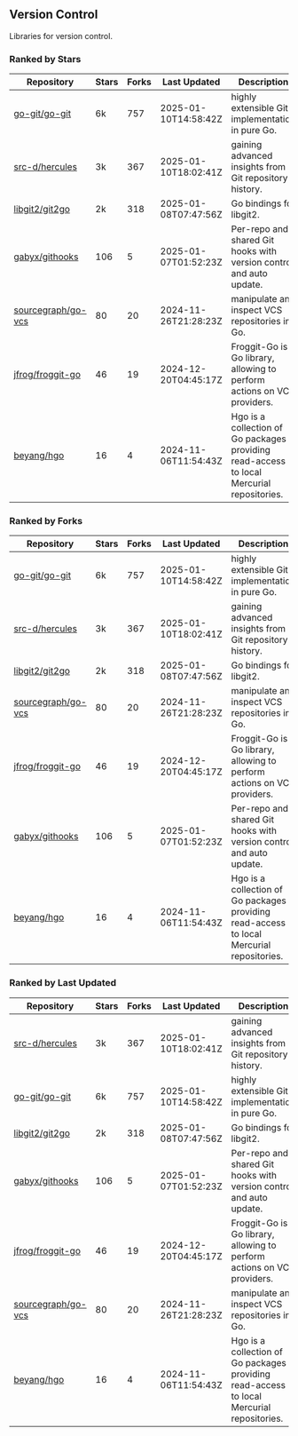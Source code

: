 ## Version Control

Libraries for version control.

### Ranked by Stars

| Repository | Stars | Forks | Last Updated | Description | 
|------------|-------|-------|--------------|-------------|
| [go-git/go-git](https://github.com/go-git/go-git) | 6k | 757 | 2025-01-10T14:58:42Z |  highly extensible Git implementation in pure Go. |
| [src-d/hercules](https://github.com/src-d/hercules) | 3k | 367 | 2025-01-10T18:02:41Z |  gaining advanced insights from Git repository history. |
| [libgit2/git2go](https://github.com/libgit2/git2go) | 2k | 318 | 2025-01-08T07:47:56Z |  Go bindings for libgit2. |
| [gabyx/githooks](https://github.com/gabyx/githooks) | 106 | 5 | 2025-01-07T01:52:23Z |  Per-repo and shared Git hooks with version control and auto update. |
| [sourcegraph/go-vcs](https://github.com/sourcegraph/go-vcs) | 80 | 20 | 2024-11-26T21:28:23Z |  manipulate and inspect VCS repositories in Go. |
| [jfrog/froggit-go](https://github.com/jfrog/froggit-go) | 46 | 19 | 2024-12-20T04:45:17Z |  Froggit-Go is a Go library, allowing to perform actions on VCS providers. |
| [beyang/hgo](https://github.com/beyang/hgo) | 16 | 4 | 2024-11-06T11:54:43Z |  Hgo is a collection of Go packages providing read-access to local Mercurial repositories. |

### Ranked by Forks

| Repository | Stars | Forks | Last Updated | Description | 
|------------|-------|-------|--------------|-------------|
| [go-git/go-git](https://github.com/go-git/go-git) | 6k | 757 | 2025-01-10T14:58:42Z |  highly extensible Git implementation in pure Go. |
| [src-d/hercules](https://github.com/src-d/hercules) | 3k | 367 | 2025-01-10T18:02:41Z |  gaining advanced insights from Git repository history. |
| [libgit2/git2go](https://github.com/libgit2/git2go) | 2k | 318 | 2025-01-08T07:47:56Z |  Go bindings for libgit2. |
| [sourcegraph/go-vcs](https://github.com/sourcegraph/go-vcs) | 80 | 20 | 2024-11-26T21:28:23Z |  manipulate and inspect VCS repositories in Go. |
| [jfrog/froggit-go](https://github.com/jfrog/froggit-go) | 46 | 19 | 2024-12-20T04:45:17Z |  Froggit-Go is a Go library, allowing to perform actions on VCS providers. |
| [gabyx/githooks](https://github.com/gabyx/githooks) | 106 | 5 | 2025-01-07T01:52:23Z |  Per-repo and shared Git hooks with version control and auto update. |
| [beyang/hgo](https://github.com/beyang/hgo) | 16 | 4 | 2024-11-06T11:54:43Z |  Hgo is a collection of Go packages providing read-access to local Mercurial repositories. |

### Ranked by Last Updated

| Repository | Stars | Forks | Last Updated | Description | 
|------------|-------|-------|--------------|-------------|
| [src-d/hercules](https://github.com/src-d/hercules) | 3k | 367 | 2025-01-10T18:02:41Z |  gaining advanced insights from Git repository history. |
| [go-git/go-git](https://github.com/go-git/go-git) | 6k | 757 | 2025-01-10T14:58:42Z |  highly extensible Git implementation in pure Go. |
| [libgit2/git2go](https://github.com/libgit2/git2go) | 2k | 318 | 2025-01-08T07:47:56Z |  Go bindings for libgit2. |
| [gabyx/githooks](https://github.com/gabyx/githooks) | 106 | 5 | 2025-01-07T01:52:23Z |  Per-repo and shared Git hooks with version control and auto update. |
| [jfrog/froggit-go](https://github.com/jfrog/froggit-go) | 46 | 19 | 2024-12-20T04:45:17Z |  Froggit-Go is a Go library, allowing to perform actions on VCS providers. |
| [sourcegraph/go-vcs](https://github.com/sourcegraph/go-vcs) | 80 | 20 | 2024-11-26T21:28:23Z |  manipulate and inspect VCS repositories in Go. |
| [beyang/hgo](https://github.com/beyang/hgo) | 16 | 4 | 2024-11-06T11:54:43Z |  Hgo is a collection of Go packages providing read-access to local Mercurial repositories. |

